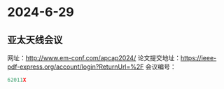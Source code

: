 # 2024-6-29
## 亚太天线会议
网址：http://www.em-conf.com/apcap2024/
论文提交地址：https://ieee-pdf-express.org/account/login?ReturnUrl=%2F
会议编号：
```python
62011X
```